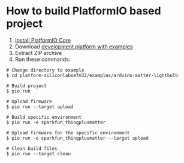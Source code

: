 How to build PlatformIO based project
=====================================

1. [Install PlatformIO Core](https://docs.platformio.org/page/core.html)
2. Download [development platform with examples](https://github.com/platformio/platform-siliconlabsefm32/archive/develop.zip)
3. Extract ZIP archive
4. Run these commands:

```shell
# Change directory to example
$ cd platform-siliconlabsefm32/examples/arduino-matter-lightbulb

# Build project
$ pio run

# Upload firmware
$ pio run --target upload

# Build specific environment
$ pio run -e sparkfun_thingplusmatter

# Upload firmware for the specific environment
$ pio run -e sparkfun_thingplusmatter --target upload

# Clean build files
$ pio run --target clean
```
